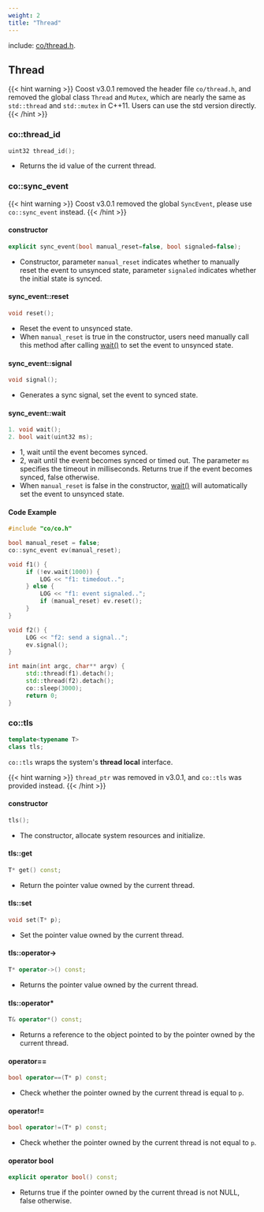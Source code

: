 ```yaml
---
weight: 2
title: "Thread"
---
```


include: [co/thread.h](https://github.com/idealvin/coost/blob/master/include/co/co.h).


## Thread

{{< hint warning >}}
Coost v3.0.1 removed the header file `co/thread.h`, and removed the global class `Thread` and `Mutex`, which are nearly the same as `std::thread` and `std::mutex` in C++11. Users can use the std version directly.
{{< /hint >}}


### co::thread_id

```cpp
uint32 thread_id();
```

- Returns the id value of the current thread.



### co::sync_event

{{< hint warning >}}
Coost v3.0.1 removed the global `SyncEvent`, please use `co::sync_event` instead.
{{< /hint >}}


#### constructor

```cpp
explicit sync_event(bool manual_reset=false, bool signaled=false);
```

- Constructor, parameter `manual_reset` indicates whether to manually reset the event to unsynced state, parameter `signaled` indicates whether the initial state is synced.


#### sync_event::reset

```cpp
void reset();
```

- Reset the event to unsynced state.
- When `manual_reset` is true in the constructor, users need manually call this method after calling [wait()](#sync_eventwait) to set the event to unsynced state.


#### sync_event::signal

```cpp
void signal();
```

- Generates a sync signal, set the event to synced state.


#### sync_event::wait

```cpp
1. void wait();
2. bool wait(uint32 ms);
```

- 1, wait until the event becomes synced.
- 2, wait until the event becomes synced or timed out. The parameter `ms` specifies the timeout in milliseconds. Returns true if the event becomes synced, false otherwise.
- When `manual_reset` is false in the constructor, [wait()](#sync_eventwait) will automatically set the event to unsynced state.


#### Code Example

```cpp
#include "co/co.h"

bool manual_reset = false;
co::sync_event ev(manual_reset);

void f1() {
     if (!ev.wait(1000)) {
         LOG << "f1: timedout..";
     } else {
         LOG << "f1: event signaled..";
         if (manual_reset) ev.reset();
     }
}

void f2() {
     LOG << "f2: send a signal..";
     ev.signal();
}

int main(int argc, char** argv) {
     std::thread(f1).detach();
     std::thread(f2).detach();
     co::sleep(3000);
     return 0;
}
```



### co::tls

```cpp
template<typename T>
class tls;
```

`co::tls` wraps the system's **thread local** interface.

{{< hint warning >}}
`thread_ptr` was removed in v3.0.1, and `co::tls` was provided instead.
{{< /hint >}}


#### constructor

```cpp
tls();
```

- The constructor, allocate system resources and initialize.


#### tls::get

```cpp
T* get() const;
```

- Return the pointer value owned by the current thread.


#### tls::set

```cpp
void set(T* p);
```

- Set the pointer value owned by the current thread.


#### tls::operator->

```cpp
T* operator->() const;
```

- Returns the pointer value owned by the current thread.


#### tls::operator*

```cpp
T& operator*() const;
```

- Returns a reference to the object pointed to by the pointer owned by the current thread.


#### operator==

```cpp
bool operator==(T* p) const;
```

- Check whether the pointer owned by the current thread is equal to `p`.


#### operator!=

```cpp
bool operator!=(T* p) const;
```

- Check whether the pointer owned by the current thread is not equal to `p`.


#### operator bool

```cpp
explicit operator bool() const;
```

- Returns true if the pointer owned by the current thread is not NULL, false otherwise.
